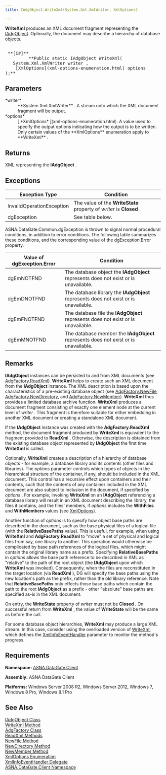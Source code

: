 ```yaml
---
title: IAdgObject.WriteXml(System.Xml.XmlWriter, XmlOptions)

---
```


**WriteXml** produces an XML document fragment representing the [IAdgObject](iadg-object-class.html). Optionally, the document may describe a hierarchy of database objects.
<pre>        <span class="lang">
 **[C#]** 
        </span> **Public static IAdgObject WriteXml(
   System.Xml.XmlWriter writer ,<br />    [XmlOptions](xml-options-enumeration.html) options
);** 
</pre>


## Parameters

<dl>
        <dt>
 *writer* 
        </dt>
        <dd>
**System.Xml.XmlWriter** . A stream onto which the XML document fragment will be output.
</dd>
        <dt>
 *options* 
        </dt>
        <dd>
[ *XmlOptions* ](xml-options-enumeration.html). A value used to specify the output options indicating how the output is to be written. Only certain values of the **XmlOptions** enumeration apply to **WriteXml** .
</dd>
</dl>

## Returns

XML representing the **IAdgObject** .
## Exceptions



| Exception Type | Condition |
| ---- | ---- |
| InvalidOperationException | The value of the **WriteState** property of *writer* is **Closed** . |
| dgException | See table below. |



ASNA.DataGate.Common.dgException is thrown to signal normal procedural conditions, in addition to error conditions. The following table summarizes these conditions, and the corresponding value of the dgException.Error property.



| Value of dgException.Error | Condition |
| ---- | ---- |
| <p>dgEmNOTFND | The database object the **IAdgObject** represents does not exist or is unavailable. |
| dgEmDNOTFND | The database library the **IAdgObject** represents does not exist or is unavailable. |
| dgEmFNOTFND | The database file the **IAdgObject** represents does not exist or is unavailable. |
| dgEmMNOTFND | The database member the **IAdgObject** represents does not exist or is unavailable. |



## Remarks

**IAdgObject** instances can be persisted to and from XML documents (see [AdgFactory.ReadXml](adg-factory-class-read-xml-methods.html)). **WriteXml** helps to create such an XML document from the **IAdgObject** instance. The XML description is based upon the characteristics of a pre-existing database object (see [AdgFactory.NewFile](adg-factory-class-new-file-method.html), [AdgFactory.NewDirectory](adg-factory-class-new-directory-method.html), and [AdgFactory.NewMember](adg-factory-class-new-member-method.html)). **WriteXml** thus provides a limited database archive function. **WriteXml** produces a document fragment consisting of exactly one element node at the current level of *writer* . This fragment is therefore suitable for either embedding in another XML document or creating a standalone XML document. 

If the **IAdgObject** instance was created with the **AdgFactory.ReadXml** method, the document fragment produced by **WriteXml** is equivalent to the fragment provided to **ReadXml** . Otherwise, the description is obtained from the existing database object represented by **IAdgObject** the first time **WriteXml** is called.

Optionally, **WriteXml** creates a description of a hierarchy of database objects - for example, a database library and its contents (other files and libraries). The *options* parameter controls which types of objects in the hierarchical structure of the container, if any, should be included in the XML document. This control has a recursive effect upon containers and their contents, such that the contents of any container included in the XML document are also subject to inclusion in the document, if specified by *options* . For example, invoking **WriteXml** on an **IAdgObject** referencing a database library will result in an XML document describing the library, the files it contains, and the files' members, if *options* includes the **WithFiles** and **WithMembers** values (see [XmlOptions](xml-options-enumeration.html)).

Another function of *options* is to specify how object base paths are described in the document, such as the base physical files of a logical file (with the **RelativeBasePaths** value). This is useful, for example, when using **WriteXml** and **AdgFactory.ReadXml** to "move" a set of physical and logical files from say, one library to another. This operation would otherwise be complicated by base path references of the logical files, which might contain the original library name as a prefix. Specifying **RelativeBasePaths** in *options* allows the base path reference to be described in XML as "relative" to the path of the root object (the **IAdgObject** upon which **WriteXml** was invoked). Consequently, when the files are reconstituted in the target location (via **ReadXml** ), DG will specify the base paths using the new location's path as the prefix, rather than the old library reference. Note that **RelativeBasePaths** only effects those base paths which contain the path to the root **IAdgObject** as a prefix - other "absolute" base paths are specified as-is in the XML document.

On entry, the **WriteState** property of *writer* must not be **Closed** . On successful return from **WriteXml** , the value of **WriteState** will be the same as before the call.

For some database object hierarchies, **WriteXml** may produce a large XML stream. In this case, consider using the overloaded version of [ WriteXml](dcsIAdgObjectClassWriteXmlMethod2.html) which defines the [XmlInfoEventHandler](xml-info-event-handler-delegate.html) parameter to monitor the method's progress.
## Requirements

<span> **Namespace:** [ASNA.DataGate.Client](datagate-client-namespace.html) </span> 

<span> **Assembly:** ASNA DataGate Client</span> 

<span> **Platforms:** Windows Server 2008 R2, Windows Server 2012, Windows 7, Windows 8 Pro, Windows 8.1 Pro</span> 
## See Also


[IAdgObject Class](iadg-object-class.html)
      <br />
[WriteXml Method](dcsIAdgObjectClassWriteXmlMethod2.html)
      <br />
[AdgFactory Class](adg-factory-class.html)
      <br />
[ReadXml Methods](adg-factory-class-read-xml-methods.html)
      <br />
[NewFile Method](adg-factory-class-new-file-method.html)
      <br />
[NewDirectory Method](adg-factory-class-new-directory-method.html)
      <br />
[NewMember Method](adg-factory-class-new-member-method.html)
      <br />
[XmlOptions Enumeration](xml-options-enumeration.html)
      <br />
[XmlInfoEventHandler Delegate](xml-info-event-handler-delegate.html)
      <br />
[ASNA.DataGate.Client Namespace](datagate-client-namespace.html)

